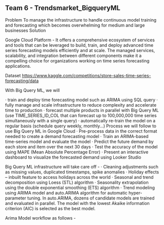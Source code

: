 ## Team 6 - Trendsmarket_BigqueryML

Problem
To manage the infrastructure to handle continuous model training and forecasting which becomes overwhelming for medium and large businesses
Solution

Google Cloud Platform - It offers a comprehensive ecosystem of services and tools that can be leveraged to build, train, and deploy advanced time series forecasting models efficiently and at scale. The managed services, scalability, and integration between different components make it a compelling choice for organizations working on time series forecasting applications.

Dataset 
https://www.kaggle.com/competitions/store-sales-time-series-forecasting/data


With Big Query ML, we will

·   	train and deploy time forecasting model such as ARIMA using SQL query
·   	fully manage and scale infrastructure to reduce complexity and accelerate time to production
·   	forecast multiple products in parallel with Big Query ML (use TIME_SERIES_ID_COL that can forecast up to 100,000,000 time series simultaneously with a single query)
·   	automatically re-train the model on a regular basis (schedule query weekly, monthly...)
Process we will follow to use Big Query ML in Google Cloud
·   	Pre-process data in the correct format needed to create a demand forecasting model
·   	Train an ARIMA-based time-series model and evaluate the model
·   	Predict the future demand by each store and item over the next 30 days
·   	Test the accuracy of the model using MAPE (Mean Absolute Percentage Error)
·   	Present an interactive dashboard to visualize the forecasted demand using Looker Studio


Big Query ML infrastructure will take care off -
·   	Cleaning adjustments such as missing values, duplicated timestamps, spike anomalies
·   	Holiday effects – inbuilt feature to access holidays across the world
·   	Seasonal and trend decomposition using Loess (STL) algorithm
·   	Seasonality extrapolation using the double exponential smoothing (ETS) algorithm
·   	Trend modeling using ARIMA model and auto.ARIMA algorithm for automatic hyper-parameter tuning. In auto.ARIMA, dozens of candidate models are trained and evaluated in parallel. The model with the lowest Akaike information criterion (AIC) is selected as the best model.

Arima Model workflow as follows -
